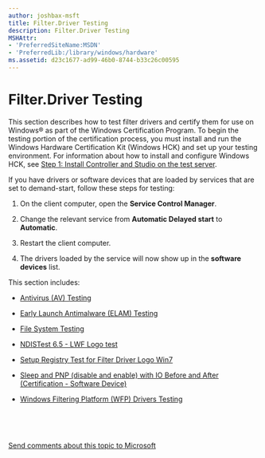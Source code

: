 ```yaml
---
author: joshbax-msft
title: Filter.Driver Testing
description: Filter.Driver Testing
MSHAttr:
- 'PreferredSiteName:MSDN'
- 'PreferredLib:/library/windows/hardware'
ms.assetid: d23c1677-ad99-46b0-8744-b33c26c00595
---
```


# Filter.Driver Testing


This section describes how to test filter drivers and certify them for use on Windows® as part of the Windows Certification Program. To begin the testing portion of the certification process, you must install and run the Windows Hardware Certification Kit (Windows HCK) and set up your testing environment. For information about how to install and configure Windows HCK, see [Step 1: Install Controller and Studio on the test server](step-1-install-controller-and-studio-on-the-test-server.md).

If you have drivers or software devices that are loaded by services that are set to demand-start, follow these steps for testing:

1.  On the client computer, open the **Service Control Manager**.

2.  Change the relevant service from **Automatic Delayed start** to **Automatic**.

3.  Restart the client computer.

4.  The drivers loaded by the service will now show up in the **software devices** list.

This section includes:

-   [Antivirus (AV) Testing](antivirus--av--testing.md)

-   [Early Launch Antimalware (ELAM) Testing](early-launch-antimalware--elam--testing.md)

-   [File System Testing](file-system-testing.md)

-   [NDISTest 6.5 - LWF Logo test](ndistest-65---lwf-logo-test1931f4b3-18b0-4495-bb65-0d5088bea7af.md)

-   [Setup Registry Test for Filter Driver Logo Win7](setup-registry-test-for-filter-driver-logo-win7e4098394-d563-4bd1-a444-894f53f0fd4f.md)

-   [Sleep and PNP (disable and enable) with IO Before and After (Certification - Software Device)](sleep-and-pnp--disable-and-enable--with-io-before-and-after--certification---software-device-06b6afc3-7c10-48a4-ab5e-f245b228feed.md)

-   [Windows Filtering Platform (WFP) Drivers Testing](windows-filtering-platform--wfp--drivers-testing.md)

 

 

[Send comments about this topic to Microsoft](mailto:wsddocfb@microsoft.com?subject=Documentation%20feedback%20%5Bp_hck\p_hck%5D:%20Filter.Driver%20Testing%20%20RELEASE:%20%284/27/2016%29&body=%0A%0APRIVACY%20STATEMENT%0A%0AWe%20use%20your%20feedback%20to%20improve%20the%20documentation.%20We%20don't%20use%20your%20email%20address%20for%20any%20other%20purpose,%20and%20we'll%20remove%20your%20email%20address%20from%20our%20system%20after%20the%20issue%20that%20you're%20reporting%20is%20fixed.%20While%20we're%20working%20to%20fix%20this%20issue,%20we%20might%20send%20you%20an%20email%20message%20to%20ask%20for%20more%20info.%20Later,%20we%20might%20also%20send%20you%20an%20email%20message%20to%20let%20you%20know%20that%20we've%20addressed%20your%20feedback.%0A%0AFor%20more%20info%20about%20Microsoft's%20privacy%20policy,%20see%20http://privacy.microsoft.com/default.aspx. "Send comments about this topic to Microsoft")




